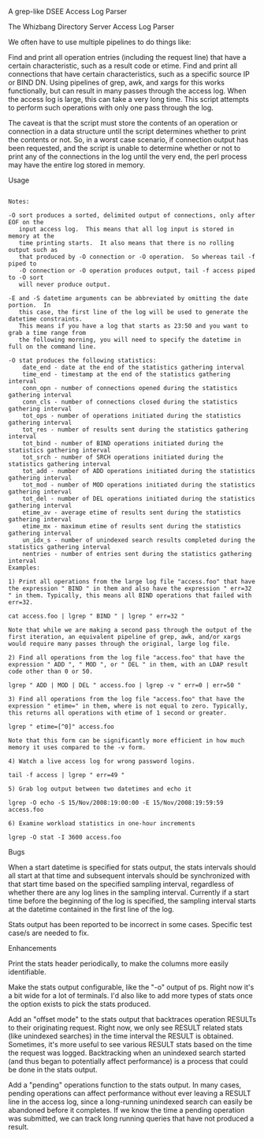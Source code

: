 A grep-like DSEE Access Log Parser

The Whizbang Directory Server Access Log Parser

We often have to use multiple pipelines to do things like:

Find and print all operation entries (including the request line) that have a certain characteristic, such as a result code or etime.
Find and print all connections that have certain characteristics, such as a specific source IP or BIND DN.
Using pipelines of grep, awk, and xargs for this works functionally, but can result in many passes through the access log. When the access log is large, this can take a very long time. This script attempts to perform such operations with only one pass through the log.

The caveat is that the script must store the contents of an operation or connection in a data structure until the script determines whether to print the contents or not. So, in a worst case scenario, if connection output has been requested, and the script is unable to determine whether or not to print any of the connections in the log until the very end, the perl process may have the entire log stored in memory.

Usage

``` lgrep [-O ] [-S [DD/Mmm/yyyy:]hh:mm:ss] [-E [DD/Mmm/yyyy:]hh:mm:ss] [-vidh] expression [file] -O Output type - one of connection, operation, sort, stat, or echo - defaults to operation -v negative match (unused for sort, stat or echo) -i case-insensitive match (unused for sort, stat or echo) -I interval for stat reporting, default is 60 -S Start datetime for log processing -E End datetime for log processing -d debug script logging -h display this help expression - Expression to match (unused for sort, stat and echo) file - Access log to parse - if missing, we assume STDIN

Notes:

-O sort produces a sorted, delimited output of connections, only after EOF on the
   input access log.  This means that all log input is stored in memory at the
   time printing starts.  It also means that there is no rolling output such as
   that produced by -O connection or -O operation.  So whereas tail -f piped to
   -O connection or -O operation produces output, tail -f access piped to -O sort
   will never produce output.

-E and -S datetime arguments can be abbreviated by omitting the date portion.  In
   this case, the first line of the log will be used to generate the datetime constraints.
   This means if you have a log that starts as 23:50 and you want to grab a time range from
   the following morning, you will need to specify the datetime in full on the command line.

-O stat produces the following statistics:
    date_end - date at the end of the statistics gathering interval
    time_end - timestamp at the end of the statistics gathering interval
    conn_opn - number of connections opened during the statistics gathering interval
    conn_cls - number of connections closed during the statistics gathering interval
    tot_ops - number of operations initiated during the statistics gathering interval
    tot_res - number of results sent during the statistics gathering interval
    tot_bind - number of BIND operations initiated during the statistics gathering interval
    tot_srch - number of SRCH operations initiated during the statistics gathering interval
    tot_add - number of ADD operations initiated during the statistics gathering interval
    tot_mod - number of MOD operations initiated during the statistics gathering interval
    tot_del - number of DEL operations initiated during the statistics gathering interval
    etime_av - average etime of results sent during the statistics gathering interval
    etime_mx - maximum etime of results sent during the statistics gathering interval
    un_idx_s - number of unindexed search results completed during the statistics gathering interval
    nentries - number of entries sent during the statistics gathering interval
Examples:

1) Print all operations from the large log file "access.foo" that have the expression " BIND " in them and also have the expression " err=32 " in them. Typically, this means all BIND operations that failed with err=32.

cat access.foo | lgrep " BIND " | lgrep " err=32 "

Note that while we are making a second pass through the output of the first iteration, an equivalent pipeline of grep, awk, and/or xargs would require many passes through the original, large log file.

2) Find all operations from the log file "access.foo" that have the expression " ADD ", " MOD ", or " DEL " in them, with an LDAP result code other than 0 or 50.

lgrep " ADD | MOD | DEL " access.foo | lgrep -v " err=0 | err=50 "

3) Find all operations from the log file "access.foo" that have the expression " etime=" in them, where is not equal to zero. Typically, this returns all operations with etime of 1 second or greater.

lgrep " etime=[^0]" access.foo

Note that this form can be significantly more efficient in how much memory it uses compared to the -v form.

4) Watch a live access log for wrong password logins.

tail -f access | lgrep " err=49 "

5) Grab log output between two datetimes and echo it

lgrep -O echo -S 15/Nov/2008:19:00:00 -E 15/Nov/2008:19:59:59 access.foo

6) Examine workload statistics in one-hour increments

lgrep -O stat -I 3600 access.foo

```

Bugs

When a start datetime is specified for stats output, the stats intervals should all start at that time and subsequent intervals should be synchronized with that start time based on the specified sampling interval, regardless of whether there are any log lines in the sampling interval. Currently if a start time before the beginning of the log is specified, the sampling interval starts at the datetime contained in the first line of the log.

Stats output has been reported to be incorrect in some cases. Specific test case/s are needed to fix.

Enhancements

Print the stats header periodically, to make the columns more easily identifiable.

Make the stats output configurable, like the "-o" output of ps. Right now it's a bit wide for a lot of terminals. I'd also like to add more types of stats once the option exists to pick the stats produced.

Add an "offset mode" to the stats output that backtraces operation RESULTs to their originating request. Right now, we only see RESULT related stats (like unindexed searches) in the time interval the RESULT is obtained. Sometimes, it's more useful to see various RESULT stats based on the time the request was logged. Backtracking when an unindexed search started (and thus began to potentially affect performance) is a process that could be done in the stats output.

Add a "pending" operations function to the stats output. In many cases, pending operations can affect performance without ever leaving a RESULT line in the access log, since a long-running unindexed search can easily be abandoned before it completes. If we know the time a pending operation was submitted, we can track long running queries that have not produced a result.
